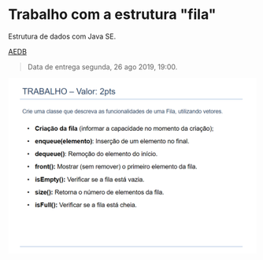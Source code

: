 # Trabalho com a estrutura "fila" 

Estrutura de dados com Java SE.

[AEDB](https://www.aedb.br "AEDB - Associação Educacional Dom Bosco")

> Data de entrega segunda, 26 ago 2019, 19:00.

![Trabalho](img/FilaVetor.PNG)